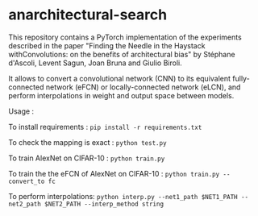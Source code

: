 # anarchitectural-search

This repository contains a PyTorch implementation of the experiments described in the paper "Finding the Needle in the Haystack withConvolutions: on the benefits of architectural bias" by Stéphane d'Ascoli, Levent Sagun, Joan Bruna and Giulio Biroli.

It allows to convert a convolutional network (CNN) to its equivalent fully-connected network (eFCN) or locally-connected network (eLCN), and perform interpolations in weight and output space between models.

Usage :

To install requirements :
```pip install -r requirements.txt```

To check the mapping is exact :
```python test.py```

To train AlexNet on CIFAR-10 :
```python train.py```

To train the the eFCN of AlexNet on CIFAR-10 :
```python train.py --convert_to fc```

To perform interpolations:
```python interp.py --net1_path $NET1_PATH --net2_path $NET2_PATH --interp_method string```
